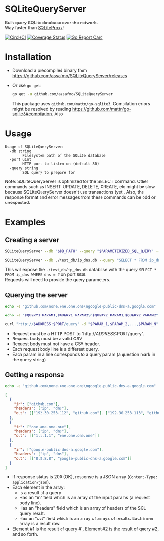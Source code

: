 # SQLiteQueryServer

Bulk query SQLite database over the network.  
Way faster than [SQLiteProxy](https://github.com/assafmo/SQLiteProxy)!

[![CircleCI](https://circleci.com/gh/assafmo/SQLiteQueryServer.svg?style=shield&circle-token=cda4af2f2b6cc0035287b25086c596d2ef44d9ce)](https://circleci.com/gh/assafmo/SQLiteQueryServer)
[![Coverage Status](https://coveralls.io/repos/github/assafmo/SQLiteQueryServer/badge.svg?branch=master)](https://coveralls.io/github/assafmo/SQLiteQueryServer?branch=master)
[![Go Report Card](https://goreportcard.com/badge/github.com/assafmo/SQLiteQueryServer)](https://goreportcard.com/report/github.com/assafmo/SQLiteQueryServer)

# Installation

- Download a precompiled binary from https://github.com/assafmo/SQLiteQueryServer/releases
- Or use `go get`:

  ```bash
  go get -u github.com/assafmo/SQLiteQueryServer
  ```

  This package uses `github.com/mattn/go-sqlite3`. Compilation errors might be resolved by reading https://github.com/mattn/go-sqlite3#compilation. Also

# Usage

```
Usage of SQLiteQueryServer:
  -db string
        Filesystem path of the SQLite database
  -port uint
        HTTP port to listen on (default 80)
  -query string
        SQL query to prepare for
```

Note: SQLiteQueryServer is optimized for the SELECT command. Other commands such as INSERT, UPDATE, DELETE, CREATE, etc might be slow because SQLiteQueryServer doesn't use transactions (yet). Also, the response format and error messages from these commands can be odd or unexpected.

# Examples

## Creating a server

```bash
SQLiteQueryServer --db "$DB_PATH" --query "$PARAMETERIZED_SQL_QUERY" --port "$PORT"
```

```bash
SQLiteQueryServer --db ./test_db/ip_dns.db --query "SELECT * FROM ip_dns WHERE dns = ?" --port 8080
```

This will expose the `./test_db/ip_dns.db` database with the query `SELECT * FROM ip_dns WHERE dns = ?` on port `8080`.  
Requests will need to provide the query parameters.

## Querying the server

```bash
echo -e "github.com\none.one.one.one\ngoogle-public-dns-a.google.com" | curl "http://localhost:8080/query" --data-binary @-
```

```bash
echo -e "$QUERY1_PARAM1,$QUERY1_PARAM2\n$QUERY2_PARAM1,$QUERY2_PARAM2" | curl "http://$ADDRESS:$PORT/query" --data-binary @-
```

```bash
curl "http://$ADDRESS:$PORT/query" -d "$PARAM_1,$PARAM_2,...,$PARAM_N"
```

- Request must be a HTTP POST to "http://$ADDRESS:$PORT/query".
- Request body must be a valid CSV.
- Request body must not have a CSV header.
- Each request body line is a different query.
- Each param in a line corresponds to a query param (a question mark in the query string).

## Getting a response

```bash
echo -e "github.com\none.one.one.one\ngoogle-public-dns-a.google.com" | curl "http://localhost:8080/query" --data-binary @-
```

```json
[
  {
    "in": ["github.com"],
    "headers": ["ip", "dns"],
    "out": [["192.30.253.112", "github.com"], ["192.30.253.113", "github.com"]]
  },
  {
    "in": ["one.one.one.one"],
    "headers": ["ip", "dns"],
    "out": [["1.1.1.1", "one.one.one.one"]]
  },
  {
    "in": ["google-public-dns-a.google.com"],
    "headers": ["ip", "dns"],
    "out": [["8.8.8.8", "google-public-dns-a.google.com"]]
  }
]
```

- If response status is 200 (OK), response is a JSON array (`Content-Type: application/json`).
- Each element in the array:
  - Is a result of a query
  - Has an "in" field which is an array of the input params (a request body line).
  - Has an "headers" field which is an array of headers of the SQL query result.
  - Has an "out" field which is an array of arrays of results. Each inner array is a result row.
- Element #1 is the result of query #1, Element #2 is the result of query #2, and so forth.
